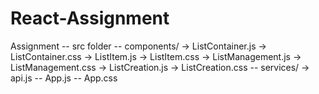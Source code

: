 # React-Assignment
Assignment
-- src folder
  -- components/
    -> ListContainer.js
    -> ListContainer.css
    -> ListItem.js
    -> ListItem.css
    -> ListManagement.js
    -> ListManagement.css
    -> ListCreation.js
    -> ListCreation.css
  -- services/
    -> api.js
-- App.js
-- App.css



